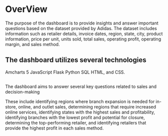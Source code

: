 # OverView
The purpose of the dashboard is to provide insights and answer important questions based on the dataset provided by Adidas. The dataset includes information such as retailer details, invoice dates, region, state, city, product information, price per unit, units sold, total sales, operating profit, operating margin, and sales method.

 ## The dashboard utilizes several technologies 

Amcharts 5
JavaScript
 Flask
 Python
 SQL
HTML, and CSS.

##
The dashboard aims to answer several key questions related to sales and decision-making

These include identifying regions where branch expansion is needed for in-store, online, and outlet sales, determining regions that require increased online services, identifying states with the highest sales and profitability, identifying branches with the lowest profit and potential for closure, determining the top-performing retailer, and identifying retailers that provide the highest profit in each sales method.

